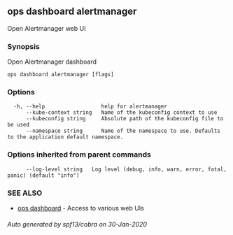 ## ops dashboard alertmanager

Open Alertmanager web UI

### Synopsis

Open Alertmanager dashboard

```
ops dashboard alertmanager [flags]
```

### Options

```
  -h, --help                  help for alertmanager
      --kube-context string   Name of the kubeconfig context to use
      --kubeconfig string     Absolute path of the kubeconfig file to be used
      --namespace string      Name of the namespace to use. Defaults to the application default namespace.
```

### Options inherited from parent commands

```
      --log-level string   Log level (debug, info, warn, error, fatal, panic) (default "info")
```

### SEE ALSO

* [ops dashboard](ops_dashboard.md)	 - Access to various web UIs

###### Auto generated by spf13/cobra on 30-Jan-2020
